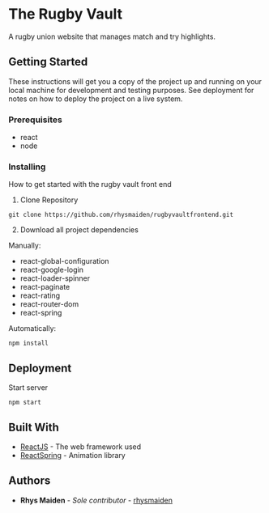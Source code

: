 # The Rugby Vault

A rugby union website that manages match and try highlights.

## Getting Started


These instructions will get you a copy of the project up and running on your local machine for development and testing purposes. See deployment for notes on how to deploy the project on a live system.

### Prerequisites

* react
* node



### Installing

How to get started with the rugby vault front end

1. Clone Repository

```
git clone https://github.com/rhysmaiden/rugbyvaultfrontend.git
```

2. Download all project dependencies

Manually:
* react-global-configuration
* react-google-login
* react-loader-spinner
* react-paginate
* react-rating
* react-router-dom
* react-spring

Automatically:
```
npm install
```


## Deployment

Start server

```
npm start
```

## Built With

* [ReactJS](https://reactjs.org/docs/) - The web framework used
* [ReactSpring](https://www.react-spring.io/docs/hooks/basics) - Animation library


## Authors

* **Rhys Maiden** - *Sole contributor* - [rhysmaiden](https://github.com/rhysmaiden)